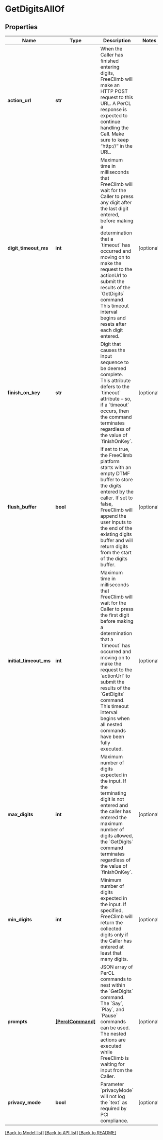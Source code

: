 # GetDigitsAllOf

## Properties
Name | Type | Description | Notes
------------ | ------------- | ------------- | -------------
**action_url** | **str** | When the Caller has finished entering digits, FreeClimb will make an HTTP POST request to this URL. A PerCL response is expected to continue handling the Call. Make sure to keep “http://“ in the URL. | 
**digit_timeout_ms** | **int** |  Maximum time in milliseconds that FreeClimb will wait for the Caller to press any digit after the last digit entered, before making a determination that a &#x60;timeout&#x60; has occurred and moving on to make the request to the actionUrl to submit the results of the &#x60;GetDigits&#x60; command. This timeout interval begins and resets after each digit entered. | [optional] 
**finish_on_key** | **str** | Digit that causes the input sequence to be deemed complete. This attribute defers to the &#x60;timeout&#x60; attribute – so, if a &#x60;timeout&#x60; occurs, then the command terminates regardless of the value of &#x60;finishOnKey&#x60;. | [optional] 
**flush_buffer** | **bool** | If set to true, the FreeClimb platform starts with an empty DTMF buffer to store the digits entered by the caller. If set to false, FreeClimb will append the user inputs to the end of the existing digits buffer and will return digits from the start of the digits buffer. | [optional] 
**initial_timeout_ms** | **int** | Maximum time in milliseconds that FreeClimb will wait for the Caller to press the first digit before making a determination that a &#x60;timeout&#x60; has occurred and moving on to make the request to the &#x60;actionUrl&#x60; to submit the results of the &#x60;GetDigits&#x60; command. This timeout interval begins when all nested commands have been fully executed. | [optional] 
**max_digits** | **int** | Maximum number of digits expected in the input. If the terminating digit is not entered and the caller has entered the maximum number of digits allowed, the &#x60;GetDigits&#x60; command terminates regardless of the value of &#x60;finishOnKey&#x60;. | [optional] 
**min_digits** | **int** | Minimum number of digits expected in the input. If specified, FreeClimb will return the collected digits only if the Caller has entered at least that many digits. | [optional] 
**prompts** | [**[PerclCommand]**](PerclCommand.md) | JSON array of PerCL commands to nest within the &#x60;GetDigits&#x60; command. The &#x60;Say&#x60;, &#x60;Play&#x60;, and &#x60;Pause&#x60; commands can be used. The nested actions are executed while FreeClimb is waiting for input from the Caller. | [optional] 
**privacy_mode** | **bool** | Parameter &#x60;privacyMode&#x60; will not log the &#x60;text&#x60; as required by PCI compliance. | [optional] 

[[Back to Model list]](../README.md#documentation-for-models) [[Back to API list]](../README.md#documentation-for-api-endpoints) [[Back to README]](../README.md)


